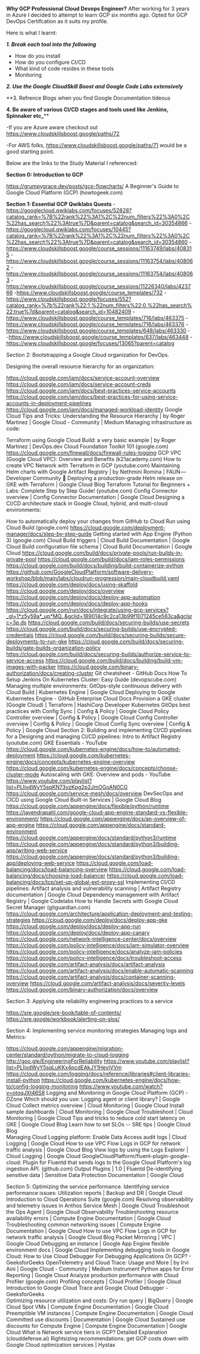 **Why GCP Professional Cloud Devops Engineer?**
After working for 3 years in Azure I decided to attempt to learn GCP six months ago. Opted for GCP DevOps Certifcation as it suits my profile.

Here is what I learnt:

_**1. Break each tool into the following**_
- How do you install
- How do you configure CI/CD
- What kind of code resides in these tools
- Monitoring
  
_**2. Use the Google CloudSkill Boost and Google Code Labs extensively**_

**3. Refrence Blogs when you find Google Documentation tideous

**4. Be aware of various CI/CD stages and tools used like Jenkins, Spinnaker etc_****

-If you are Azure aware checkout out https://www.cloudskillsboost.google/paths/72

-For AWS folks,  https://www.cloudskillsboost.google/paths/71 would be a good starting point.


Below are the links to the Study Material I referenced:

**Section 0: Introduction to GCP**

https://grumpygrace.dev/posts/gcp-flowcharts/
A Beginner's Guide to Google Cloud Platform (GCP) (howtogeek.com)
 

**Section 1: Essential GCP Qwiklabs Quests**
-https://googlecloud.qwiklabs.com/focuses/52828?catalog_rank=%7B%22rank%22%3A1%2C%22num_filters%22%3A0%2C%22has_search%22%3Atrue%7D&parent=catalog&search_id=30354866
-https://googlecloud.qwiklabs.com/focuses/10445?catalog_rank=%7B%22rank%22%3A1%2C%22num_filters%22%3A0%2C%22has_search%22%3Atrue%7D&parent=catalog&search_id=30354860
-https://www.cloudskillsboost.google/course_sessions/11163749/labs/408315
-https://www.cloudskillsboost.google/course_sessions/11163754/labs/408062
-https://www.cloudskillsboost.google/course_sessions/11163754/labs/408063
-https://www.cloudskillsboost.google/course_sessions/11226340/labs/423766
-https://www.cloudskillsboost.google/course_templates/732
-https://www.cloudskillsboost.google/focuses/552?catalog_rank=%7b%22rank%22:1,%22num_filters%22:0,%22has_search%22:true%7d&parent=catalog&search_id=10482409
-https://www.cloudskillsboost.google/course_templates/716/labs/463375
-https://www.cloudskillsboost.google/course_templates/716/labs/463376
-https://www.cloudskillsboost.google/course_templates/648/labs/463330  -
-https://www.cloudskillsboost.google/course_templates/637/labs/463448
-https://www.cloudskillsboost.google/focuses/13065?parent=catalog
 


 

Section 2: Bootstrapping a Google Cloud organization for DevOps.
   

  Designing the overall resource hierarchy for an organization:
 

https://cloud.google.com/iam/docs/service-account-overview
https://cloud.google.com/iam/docs/service-account-creds
https://cloud.google.com/iam/docs/best-practices-service-accounts
https://cloud.google.com/iam/docs/best-practices-for-using-service-accounts-in-deployment-pipelines
https://cloud.google.com/iam/docs/managed-workload-identity
Google Cloud Tips and Tricks: Understanding the Resource Hierarchy | by Roger Martinez | Google Cloud - Community | Medium
  Managing infrastructure as code:

 Terraform using Google Cloud Build: a very basic example | by Roger Martinez | DevOps.dev
Cloud Foundation Toolkit 101 (google.com)
https://cloud.google.com/firewall/docs/firewall-rules-logging
GCP VPC (Google Cloud VPC): Overview and Benefits (k21academy.com)
How to create VPC Network with Terraform in GCP (youtube.com)
Maintaining Helm charts with Google Artifact Registry | by Nethmini Romina | FAUN — Developer Community 🐾
Deploying a production-grade Helm release on GKE with Terraform | Google Cloud Blog
Terraform Tutorial for Beginners + Labs: Complete Step by Step Guide! (youtube.com)
Config Connector overview  |  Config Connector Documentation  |  Google Cloud
  Designing a CI/CD architecture stack in Google Cloud, hybrid, and multi-cloud environments:
 
How to automatically deploy your changes from GitHub to Cloud Run using Cloud Build (google.com)
https://cloud.google.com/deployment-manager/docs/step-by-step-guide
Getting started with App Engine (Python 3) (google.com)
Cloud Build triggers  |  Cloud Build Documentation  |  Google Cloud
Build configuration file schema  |  Cloud Build Documentation  |  Google Cloud
https://cloud.google.com/build/docs/private-pools/run-builds-in-private-pool
https://cloud.google.com/build/docs/iam-roles-permissions
https://cloud.google.com/build/docs/building/build-containerize-python
https://github.com/GoogleCloudPlatform/software-delivery-workshop/blob/main/labs/cloudrun-progression/main-cloudbuild.yaml
https://cloud.google.com/deploy/docs/using-skaffold
https://cloud.google.com/deploy/docs/overview
https://cloud.google.com/deploy/docs/deploy-app-automation
https://cloud.google.com/deploy/docs/deploy-app-hooks
https://cloud.google.com/run/docs/integrate/using-gcp-services?_gl=1*z5y59a*_up*MQ..&gclid=189014c9c2ca13b99f1071245ce563ca&gclsrc=3p.ds
https://cloud.google.com/build/docs/securing-builds/use-secrets
https://cloud.google.com/build/docs/securing-builds/use-encrypted-credentials
https://cloud.google.com/build/docs/securing-builds/secure-deployments-to-run-gke
https://cloud.google.com/build/docs/securing-builds/gate-builds-organization-policy
https://cloud.google.com/build/docs/securing-builds/authorize-service-to-service-access
https://cloud.google.com/build/docs/building/build-vm-images-with-packer
https://cloud.google.com/binary-authorization/docs/creating-cluster
Git cheatsheet - GitHub Docs
How To Setup Jenkins On Kubernetes Cluster: Easy Guide (devopscube.com)
  Managing multiple environments:
GitOps-style continuous delivery with Cloud Build  |  Kubernetes Engine  |  Google Cloud
Deploying to Google Kubernetes Engine - GitHub Enterprise Cloud Docs
Provision a GKE cluster (Google Cloud) | Terraform | HashiCorp Developer
Kubernetes GitOps best practices with Config Sync  |  Config & Policy  |  Google Cloud
Policy Controller overview  |  Config & Policy  |  Google Cloud
Config Controller overview  |  Config & Policy  |  Google Cloud
Config Sync overview  |  Config & Policy  |  Google Cloud
Section 2: Building and implementing CI/CD pipelines for a
Designing and managing CI/CD pipelines:
Intro to Artifact Registry (youtube.com)
GKE Essentials - YouTube
https://cloud.google.com/kubernetes-engine/docs/how-to/automated-deployment
https://cloud.google.com/kubernetes-engine/docs/concepts/kubernetes-engine-overview
https://cloud.google.com/kubernetes-engine/docs/concepts/choose-cluster-mode
Autoscaling with GKE: Overview and pods - YouTube
https://www.youtube.com/playlist?list=PLIivdWyY5sqKN73vzKpg2p2JmOGoAN0CG
https://cloud.google.com/service-mesh/docs/overview
DevSecOps and CICD using Google Cloud Built-in Services | Google Cloud Blog
https://cloud.google.com/appengine/docs/flexible/python/runtime
https://jayendrapatil.com/google-cloud-app-engine-standard-vs-flexible-environment/
https://cloud.google.com/appengine/docs/an-overview-of-app-engine
https://cloud.google.com/appengine/docs/standard-environment
https://cloud.google.com/appengine/docs/standard/python3/runtime
https://cloud.google.com/appengine/docs/standard/python3/building-app/writing-web-service
https://cloud.google.com/appengine/docs/standard/python3/building-app/deploying-web-service
https://cloud.google.com/load-balancing/docs/load-balancing-overview
https://cloud.google.com/load-balancing/docs/choosing-load-balancer
https://cloud.google.com/load-balancing/docs/tcp/set-up-global-ext-proxy-ssl
   Implementing CI/CD pipelines:
Artifact analysis and vulnerability scanning  |  Artifact Registry documentation  |  Google Cloud
Dependency management with Artifact Registry  |  Google Codelabs
How to Handle Secrets with Google Cloud Secret Manager (gitguardian.com)
https://cloud.google.com/architecture/application-deployment-and-testing-strategies 
https://cloud.google.com/deploy/docs/deploy-app-gke
https://cloud.google.com/deploy/docs/deploy-app-run
https://cloud.google.com/deploy/docs/deploy-app-canary
https://cloud.google.com/network-intelligence-center/docs/overview
https://cloud.google.com/policy-intelligence/docs/iam-simulator-overview
https://cloud.google.com/policy-intelligence/docs/analyze-iam-policies
https://cloud.google.com/policy-intelligence/docs/troubleshoot-access
https://cloud.google.com/artifact-analysis/docs/artifact-analysis
https://cloud.google.com/artifact-analysis/docs/enable-automatic-scanning
https://cloud.google.com/artifact-analysis/docs/container-scanning-overview
https://cloud.google.com/artifact-analysis/docs/severity-levels
https://cloud.google.com/binary-authorization/docs/overview
 

Section 3: Applying site reliability engineering practices to a service
 

https://sre.google/sre-book/table-of-contents/
https://sre.google/workbook/alerting-on-slos/
 

Section 4: Implementing service monitoring strategies
    Managing logs and Metrics:
     

https://cloud.google.com/appengine/migration-center/standard/python/migrate-to-cloud-logging
http://goo.gle/EngineeringForReliability
https://www.youtube.com/playlist?list=PLIivdWyY5sqLuKKx4pcdEAkJY1HevjVVm
https://cloud.google.com/logging/docs/reference/libraries#client-libraries-install-python
https://cloud.google.com/kubernetes-engine/docs/how-to/config-logging-monitoring
https://www.youtube.com/watch?v=otoqJXt46S8
Logging and Monitoring in Google Cloud Platform (GCP) - DZone
Which should you use: Logging agent or client library?  |  Google Cloud
Collect metrics overview  |  Cloud Monitoring  |  Google Cloud
Install sample dashboards  |  Cloud Monitoring  |  Google Cloud
Troubleshoot  |  Cloud Monitoring  |  Google Cloud
Tips and tricks to reduce cold start latency on GKE | Google Cloud Blog
Learn how to set SLOs -- SRE tips | Google Cloud Blog   
   Managing Cloud Logging platform:
Enable Data Access audit logs  |  Cloud Logging  |  Google Cloud
How to use VPC Flow Logs in GCP for network traffic analysis | Google Cloud Blog
View logs by using the Logs Explorer  |  Cloud Logging  |  Google Cloud
GoogleCloudPlatform/fluent-plugin-google-cloud: Plugin for Fluentd that sends logs to the Google Cloud Platform's log ingestion API. (github.com)
Output Plugins | 1.0 | Fluentd
De-identifying sensitive data  |  Sensitive Data Protection Documentation  |  Google Cloud
 

Section 5: Optimizing the service performance.
   Identifying service performance issues:
Utilization reports  |  Backup and DR  |  Google Cloud
Introduction to Cloud Operations Suite (google.com)
Resolving observability and telemetry issues in Anthos Service Mesh  |  Google Cloud
Troubleshoot the Ops Agent  |  Google Cloud Observability
Troubleshooting resource availability errors  |  Compute Engine Documentation  |  Google Cloud
Troubleshooting common networking issues  |  Compute Engine Documentation  |  Google Cloud
How to use VPC Flow Logs in GCP for network traffic analysis | Google Cloud Blog
Packet Mirroring  |  VPC  |  Google Cloud
Debugging an instance  |  Google App Engine flexible environment docs  |  Google Cloud
Implementing debugging tools in Google Cloud:
How to Use Cloud Debugger For Debugging Applications On GCP? - GeeksforGeeks
OpenTelemetry and Cloud Trace: Usage and More | by Irvi Aini | Google Cloud - Community | Medium
Instrument Python apps for Error Reporting  |  Google Cloud
Analyze production performance with Cloud Profiler (google.com)
Profiling concepts  |  Cloud Profiler  |  Google Cloud
Introduction to Google Cloud Trace and Google Cloud Debugger - GeeksforGeeks     
   Optimizing resource utilization and costs:
Dry run query  |  BigQuery  |  Google Cloud 
Spot VMs  |  Compute Engine Documentation  |  Google Cloud
Preemptible VM instances  |  Compute Engine Documentation  |  Google Cloud
Committed use discounts  |  Documentation  |  Google Cloud
Sustained use discounts for Compute Engine  |  Compute Engine Documentation  |  Google Cloud
What is Network service tiers in GCP? Detailed Explanation (clouddefense.ai)
Rightsizing recommendations: get GCP costs down with Google Cloud optimization services | Hystax
